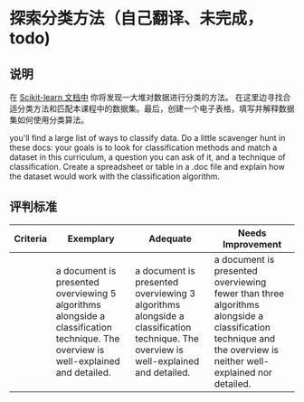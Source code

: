 # 探索分类方法（自己翻译、未完成， todo)

## 说明

在 [Scikit-learn 文档中](https://scikit-learn.org/stable/supervised_learning.html) 你将发现一大堆对数据进行分类的方法。 在这里边寻找合适分类方法和匹配本课程中的数据集。最后，创建一个电子表格，填写并解释数据集如何使用分类算法。  

you'll find a large list of ways to classify data. Do a little scavenger hunt in these docs: your goals is to look for classification methods and match a dataset in this curriculum, a question you can ask of it, and a technique of classification. Create a spreadsheet or table in a .doc file and explain how the dataset would work with the classification algorithm.

## 评判标准

| Criteria | Exemplary                                                                                                                           | Adequate                                                                                                                            | Needs Improvement                                                                                                                                             |
| -------- | ----------------------------------------------------------------------------------------------------------------------------------- | ----------------------------------------------------------------------------------------------------------------------------------- | ------------------------------------------------------------------------------------------------------------------------------------------------------------- |
|          | a document is presented overviewing 5 algorithms alongside a classification technique. The overview is well-explained and detailed. | a document is presented overviewing 3 algorithms alongside a classification technique. The overview is well-explained and detailed. | a document is presented overviewing fewer than three algorithms alongside a classification technique and the overview is neither well-explained nor detailed. |
